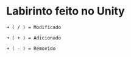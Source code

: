 # Labirinto feito no Unity

    ➜ ( / ) = Modificado
  
    ➜ ( + ) = Adicionado
    
    ➜ ( - ) = Removido
